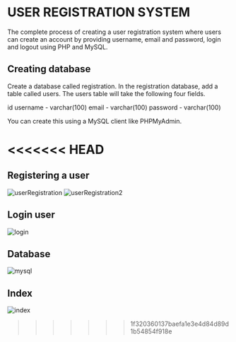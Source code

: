 # USER REGISTRATION SYSTEM

The complete process of creating a user registration system where users can create an account by providing username, email and password, login and logout using PHP and MySQL.

## Creating database
Create a database called registration. In the registration database, add a table called users. The users table will take the following four fields.

id
username  -  varchar(100)
email  -  varchar(100)
password  -  varchar(100)

You can create this using a MySQL client like PHPMyAdmin.

<<<<<<< HEAD
=======
## Registering a user
![userRegistration](https://user-images.githubusercontent.com/43580878/115341372-1ef68100-a1c6-11eb-83a3-1bfad92474ee.PNG)
![userRegistration2](https://user-images.githubusercontent.com/43580878/115341375-2027ae00-a1c6-11eb-890f-2452dbc85c17.PNG)

## Login user
![login](https://user-images.githubusercontent.com/43580878/115341437-44838a80-a1c6-11eb-8642-608ea863175b.PNG)


## Database
![mysql](https://user-images.githubusercontent.com/43580878/115341475-52d1a680-a1c6-11eb-92f9-a231ea7f005d.PNG)

## Index
![index](https://user-images.githubusercontent.com/43580878/115341496-5fee9580-a1c6-11eb-8821-a23388a5a20c.PNG)


>>>>>>> 1f320360137baefa1e3e4d84d89d1b54854f918e


